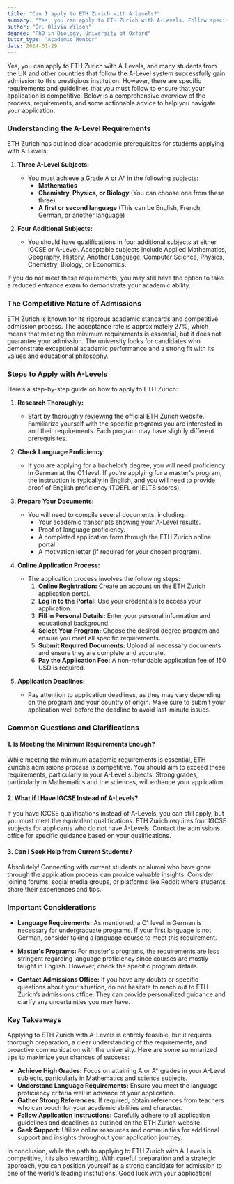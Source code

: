```yaml
---
title: "Can I apply to ETH Zurich with A levels?"
summary: "Yes, you can apply to ETH Zurich with A-Levels. Follow specific requirements to ensure a competitive application for admission."
author: "Dr. Olivia Wilson"
degree: "PhD in Biology, University of Oxford"
tutor_type: "Academic Mentor"
date: 2024-01-29
---
```


Yes, you can apply to ETH Zurich with A-Levels, and many students from the UK and other countries that follow the A-Level system successfully gain admission to this prestigious institution. However, there are specific requirements and guidelines that you must follow to ensure that your application is competitive. Below is a comprehensive overview of the process, requirements, and some actionable advice to help you navigate your application.

### Understanding the A-Level Requirements

ETH Zurich has outlined clear academic prerequisites for students applying with A-Levels:

1. **Three A-Level Subjects:** 
   - You must achieve a Grade A or A* in the following subjects:
     - **Mathematics**
     - **Chemistry, Physics, or Biology** (You can choose one from these three)
     - **A first or second language** (This can be English, French, German, or another language)

2. **Four Additional Subjects:**
   - You should have qualifications in four additional subjects at either IGCSE or A-Level. Acceptable subjects include Applied Mathematics, Geography, History, Another Language, Computer Science, Physics, Chemistry, Biology, or Economics.

If you do not meet these requirements, you may still have the option to take a reduced entrance exam to demonstrate your academic ability.

### The Competitive Nature of Admissions

ETH Zurich is known for its rigorous academic standards and competitive admission process. The acceptance rate is approximately 27%, which means that meeting the minimum requirements is essential, but it does not guarantee your admission. The university looks for candidates who demonstrate exceptional academic performance and a strong fit with its values and educational philosophy.

### Steps to Apply with A-Levels

Here’s a step-by-step guide on how to apply to ETH Zurich:

1. **Research Thoroughly:**
   - Start by thoroughly reviewing the official ETH Zurich website. Familiarize yourself with the specific programs you are interested in and their requirements. Each program may have slightly different prerequisites.

2. **Check Language Proficiency:**
   - If you are applying for a bachelor’s degree, you will need proficiency in German at the C1 level. If you’re applying for a master's program, the instruction is typically in English, and you will need to provide proof of English proficiency (TOEFL or IELTS scores).

3. **Prepare Your Documents:**
   - You will need to compile several documents, including:
     - Your academic transcripts showing your A-Level results.
     - Proof of language proficiency.
     - A completed application form through the ETH Zurich online portal.
     - A motivation letter (if required for your chosen program).

4. **Online Application Process:**
   - The application process involves the following steps:
     1. **Online Registration:** Create an account on the ETH Zurich application portal.
     2. **Log In to the Portal:** Use your credentials to access your application.
     3. **Fill in Personal Details:** Enter your personal information and educational background.
     4. **Select Your Program:** Choose the desired degree program and ensure you meet all specific requirements.
     5. **Submit Required Documents:** Upload all necessary documents and ensure they are complete and accurate.
     6. **Pay the Application Fee:** A non-refundable application fee of 150 USD is required.

5. **Application Deadlines:**
   - Pay attention to application deadlines, as they may vary depending on the program and your country of origin. Make sure to submit your application well before the deadline to avoid last-minute issues.

### Common Questions and Clarifications

#### 1. Is Meeting the Minimum Requirements Enough?

While meeting the minimum academic requirements is essential, ETH Zurich’s admissions process is competitive. You should aim to exceed these requirements, particularly in your A-Level subjects. Strong grades, particularly in Mathematics and the sciences, will enhance your application.

#### 2. What if I Have IGCSE Instead of A-Levels?

If you have IGCSE qualifications instead of A-Levels, you can still apply, but you must meet the equivalent qualifications. ETH Zurich requires four IGCSE subjects for applicants who do not have A-Levels. Contact the admissions office for specific guidance based on your qualifications.

#### 3. Can I Seek Help from Current Students?

Absolutely! Connecting with current students or alumni who have gone through the application process can provide valuable insights. Consider joining forums, social media groups, or platforms like Reddit where students share their experiences and tips.

### Important Considerations

- **Language Requirements:** As mentioned, a C1 level in German is necessary for undergraduate programs. If your first language is not German, consider taking a language course to meet this requirement.

- **Master's Programs:** For master's programs, the requirements are less stringent regarding language proficiency since courses are mostly taught in English. However, check the specific program details.

- **Contact Admissions Office:** If you have any doubts or specific questions about your situation, do not hesitate to reach out to ETH Zurich’s admissions office. They can provide personalized guidance and clarify any uncertainties you may have.

### Key Takeaways

Applying to ETH Zurich with A-Levels is entirely feasible, but it requires thorough preparation, a clear understanding of the requirements, and proactive communication with the university. Here are some summarized tips to maximize your chances of success:

- **Achieve High Grades:** Focus on attaining A or A* grades in your A-Level subjects, particularly in Mathematics and science subjects.
- **Understand Language Requirements:** Ensure you meet the language proficiency criteria well in advance of your application.
- **Gather Strong References:** If required, obtain references from teachers who can vouch for your academic abilities and character.
- **Follow Application Instructions:** Carefully adhere to all application guidelines and deadlines as outlined on the ETH Zurich website.
- **Seek Support:** Utilize online resources and communities for additional support and insights throughout your application journey.

In conclusion, while the path to applying to ETH Zurich with A-Levels is competitive, it is also rewarding. With careful preparation and a strategic approach, you can position yourself as a strong candidate for admission to one of the world's leading institutions. Good luck with your application!
    